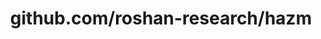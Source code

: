 ---
layout: post
title: github.com/roshan-research/hazm
categories: link
tags: [انگلیسی, برنامه‌نویسی]
---